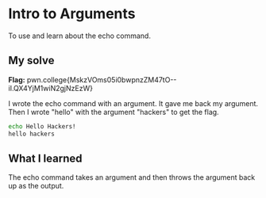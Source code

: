 # Intro to Arguments
To use and learn about the echo command.

## My solve
**Flag:** pwn.college{MskzVOms05i0bwpnzZM47tO--iI.QX4YjM1wiN2gjNzEzW}

I wrote the echo command with an argument. It gave me back my argument. Then I wrote "hello" with the argument "hackers" to get the flag.

```bash
echo Hello Hackers!
hello hackers
```

## What I learned
The echo command takes an argument and then throws the argument back up as the output.
